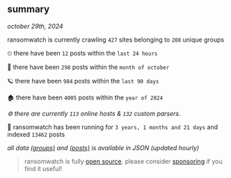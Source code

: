 
## summary
_october 29th, 2024_

ransomwatch is currently crawling `427` sites belonging to `208` unique groups

⏲ there have been `12` posts within the `last 24 hours`

🦈 there have been `298` posts within the `month of october`

🪐 there have been `984` posts within the `last 90 days`

🏚 there have been `4005` posts within the `year of 2024`

_⚙️ there are currently `113` online hosts & `132` custom parsers._

🦕 ransomwatch has been running for `3 years, 1 months and 21 days` and indexed `13462` posts

_all data  [(groups)](http://ransomwhat.telemetry.ltd/groups) and [(posts)](http://ransomwhat.telemetry.ltd/posts) is available in JSON (updated hourly)_

> ransomwatch is fully [open source](https://github.com/joshhighet/ransomwatch#ransomwatch--). please consider [sponsoring](https://github.com/sponsors/joshhighet) if you find it useful!
